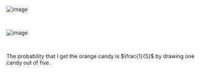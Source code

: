
![image](https://github.com/user-attachments/assets/ca380543-8f60-4b39-bf15-983d0480d1cf)

<br/>

![image](https://github.com/user-attachments/assets/8094f385-4e6a-4946-aafa-8b824f2db1a4)

<br/>

The probability that I get the orange candy is $\frac{1}{5}$ by drawing one candy out of five.
